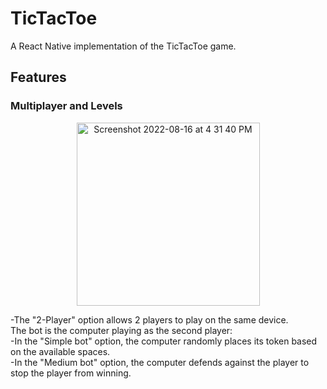 # TicTacToe
A React Native implementation of the TicTacToe game. 

## Features

### Multiplayer and Levels
<p align = "center">
  <img width="293" alt="Screenshot 2022-08-16 at 4 31 40 PM" src="https://user-images.githubusercontent.com/63542508/184864151-7183d8b1-bbc8-4331-a95c-   65ee5758971d.png">
</p>

-The "2-Player" option allows 2 players to play on the same device.  
The bot is the computer playing as the second player:  
-In the "Simple bot" option, the computer randomly places its token based on the available spaces.   
-In the "Medium bot" option, the computer defends against the player to stop the player from winning.   
